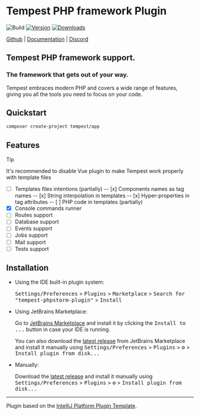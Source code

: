 # Tempest PHP framework Plugin

![Build](https://github.com/tempestphp/tempest-phpstorm-plugin/workflows/Build/badge.svg)
[![Version](https://img.shields.io/jetbrains/plugin/v/28504-tempest-php.svg)](https://plugins.jetbrains.com/plugin/28504-tempest-php)
[![Downloads](https://img.shields.io/jetbrains/plugin/d/28504-tempest-php.svg)](https://plugins.jetbrains.com/plugin/28504-tempest-php)

<!-- Plugin description -->

[Github](https://github.com/tempestphp/tempest-phpstorm-plugin) | [Documentation](https://tempestphp.com/2.x/getting-started/introduction) | [Discord](https://discord.com/invite/pPhpTGUMPQ)

## Tempest PHP framework support.

### The framework that gets out of your way.
Tempest embraces modern PHP and covers a wide range of features, giving you all the tools you need to focus on your code.

## Quickstart

```bash
composer create-project tempest/app
```

## Features

> [!TIP]
> It's recommended to disable Vue plugin to make Tempest work properly with template files

- [ ] Templates files intentions (partially)
  -- [x] Components names as tag names
  -- [x] String interpolation in templates
  -- [x] Hyper-properties in tag attributes
  -- [ ] PHP code in templates (partially)
- [x] Console commands runner
- [ ] Routes support
- [ ] Database support
- [ ] Events support
- [ ] Jobs support
- [ ] Mail support
- [ ] Tests support

<!-- Plugin description end -->

## Installation

- Using the IDE built-in plugin system:
  
  <kbd>Settings/Preferences</kbd> > <kbd>Plugins</kbd> > <kbd>Marketplace</kbd> > <kbd>Search for "tempest-phpstorm-plugin"</kbd> >
  <kbd>Install</kbd>
  
- Using JetBrains Marketplace:

  Go to [JetBrains Marketplace](https://plugins.jetbrains.com/plugin/28504-tempest-php) and install it by clicking the <kbd>Install to ...</kbd> button in case your IDE is running.

  You can also download the [latest release](https://plugins.jetbrains.com/plugin/28504-tempest-php/versions) from JetBrains Marketplace and install it manually using
  <kbd>Settings/Preferences</kbd> > <kbd>Plugins</kbd> > <kbd>⚙️</kbd> > <kbd>Install plugin from disk...</kbd>

- Manually:

  Download the [latest release](https://github.com/tempestphp/tempest-phpstorm-plugin/releases/latest) and install it manually using
  <kbd>Settings/Preferences</kbd> > <kbd>Plugins</kbd> > <kbd>⚙️</kbd> > <kbd>Install plugin from disk...</kbd>


---
Plugin based on the [IntelliJ Platform Plugin Template][template].

[template]: https://github.com/JetBrains/intellij-platform-plugin-template
